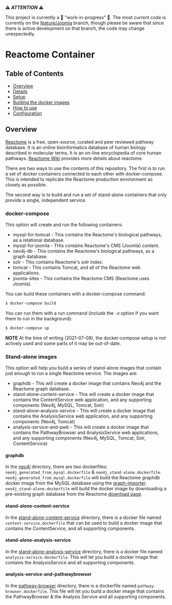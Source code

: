 

:warning: _**ATTENTION**_ :warning:

This project is currently a :construction: "work-in-progress" :construction:. The most current code is currently on the [feature/Joomla](https://github.com/reactome/container/tree/feature/Joomla) branch, though please be aware that since there is active development on that branch, the code may change unexpectedly.

# Reactome Container

## Table of Contents

- [Overview](#overview)
- [Details](#details)
- [Setup](#set-up)
- [Bulding the docker images](#Bulding-the-docker-images)
- [How to use](#how-to-use)
- [Configuration](#configuration)

## Overview

[Reactome](http://reactome.org/) is a free, open-source, curated and peer reviewed pathway database. It is an online bioinformatics database of human biology described in molecular terms. It is an on-line encyclopedia of core human pathways. [Reactome Wiki](http://wiki.reactome.org/index.php/Main_Page) provides more details about reactome.

There are two ways to use the contents of this repository. The first is to run a set of docker containers connected to each other with docker-compose. This is intended to replicate the Reactome production environment as closely as possible.

The second way is to build and run a set of stand-alone containers that only provide a single, independent service.

### docker-compose

This option will create and run the following containers:

 - mysql-for-tomcat - This contains the Reactome's biological pathways, as a relational database.
 - mysql-for-joomla - THis contains Reactome's CMS (Joomla) content.
 - neo4j-db -  This contains the Reactome's biological pathways, as a graph database.
 - solr - This contains Reactome's solr index.
 - tomcat - This contains Tomcat, and all of the Reactome web applications.
 - joomla-sites - This contains the Reactome CMS (Reactome uses Joomla).

You can build these containers with a docker-compose command:
```bash
$ docker-compose build
```

You can run them with a run command (include the `-d` option if you want them to run in the background):
```bash
$ docker-compose up
```

**NOTE** At the time of writing (2021-07-08), the docker-compose setup is not actively used and some parts of it may be out-of-date.

### Stand-alone images

This option will help you build a series of stand-alone images that contain just enough to run a single Reactome service. The images are:

 - graphdb - This will create a docker image that contains Neo4j and the Reactome graph database.
 - stand-alone-content-service - This will create a docker image that contains the ContentService web application, and any supporting components (Neo4j, MySQL, Tomcat, Solr)
 - stand-alone-analysis-service - This will create a docker image that contains the AnalysisService web application, and any supporting components (Neo4j, Tomcat)
 - analysis-service-and-pwb - This will create a docker image that contains the PathwayBrowser and AnalysisService web applications, and any supporting components (Neo4j, MySQL, Tomcat, Solr, ContentService)

#### graphdb
In the [neo4j](./neo4j) directory, there are two dockerfiles: `neo4j_generated_from_mysql.dockerfile` & `neo4j_stand-alone.dockerfile`. `neo4j_generated_from_mysql.dockerfile` will build the Reactome graphdb docker image from the MySQL database using the [graph-importer](https://github.com/reactome/graph-importer). `neo4j_stand-alone.dockerfile` will build the docker image by downloading a pre-existing graph database from the Reactome [download page](https://reactome.org/download-data).

#### stand-alone-content-service
In the [stand-alone-content-service](./stand-alone-content-service) directory, there is a docker file named `content-service.dockerfile` that can be used to build a docker image that contains the ContentService, and all supporting components.

#### stand-alone-analysis-service
In the [stand-alone-analysis-service](./stand-alone-analysis-service) directory, there is a docker file named `analysis-service.dockerfile`. This will let you build a docker image that contains the AnalysisService and all supporting components.

#### analysis-service-and-pathwaybrowser
In the [pathway-browser](./pathway-browser) directory, there is a dockerfile named `pathway-browser.dockerfile`. This file will let you build a docker image that contains the PathwayBrowser & the Analysis Service and all supporting components.
